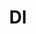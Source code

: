 ---
title: Dl
layout: collection
permalink: /dl/
collection: dl
entries_layout: grid
classes: wide
---
